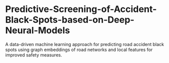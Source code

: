 # Predictive-Screening-of-Accident-Black-Spots-based-on-Deep-Neural-Models
A data-driven machine learning approach for predicting road accident black spots using graph embeddings of road networks and local features for improved safety measures.
